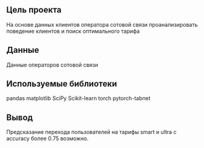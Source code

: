 ## Цель проекта
На основе данных клиентов оператора сотовой связи проанализировать поведение клиентов и поиск оптимального тарифа

## Данные
Данные операторов сотовой связи

## Используемые библиотеки
pandas matplotlib SciPy Scikit-learn torch pytorch-tabnet

## Вывод
Предсказание перехода пользователей на тарифы smart и ultra с accuracy более 0.75 возможно. 